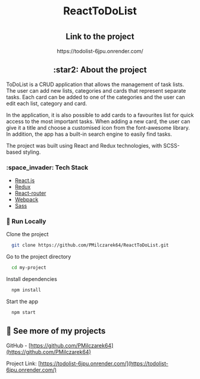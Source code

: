 <div align="center"> 
  <h1 align="center">ReactToDoList <h1/>
  <h2>Link to the project</h2>
  <p align="center">https://todolist-6jpu.onrender.com/</p>
</div>


<!-- About the Project -->
<div>
  <h2 align="center">:star2: About the project</h2>
  <p>
    ToDoList is a CRUD application that allows the management of task lists. The user can add new lists, categories and cards that represent separate tasks. Each card      can be added to one of the categories and the user can edit each list, category and card.
  </p>
<p>
  In the application, it is also possible to add cards to a favourites list for quick access to the most important tasks. When adding a new card, the user can give it   a title and choose a customised icon from the font-awesome library. In addition, the app has a built-in search engine to easily find tasks.
</p>
<p>The project was built using React and Redux technologies, with SCSS-based styling.</p>
</div>

<!-- TechStack -->
<div >
  <h3>:space_invader: Tech Stack</h3>
</div>

  <ul>
    <li><a href="https://reactjs.org/">React.js</a></li>
    <li><a href="https://react-redux.js.org"/>Redux</a></li>
    <li><a href="https://reactrouter.com/en/main">React-router</a></li>
    <li><a href="https://webpack.js.org/">Webpack</a></li>
    <li><a href="https://sass-lang.com/">Sass</a></li>
  </ul>

<!-- Run Locally -->
### :running: Run Locally

Clone the project

```bash
  git clone https://github.com/PMilczarek64/ReactToDoList.git
```

Go to the project directory

```bash
  cd my-project
```

Install dependencies

```bash
  npm install
```

Start the app

```bash
  npm start
```


<!-- Contact -->
## :handshake: See more of my projects

GitHub - [https://github.com/PMilczarek64](https://github.com/PMilczarek64)

Project Link: [https://todolist-6jpu.onrender.com/](https://todolist-6jpu.onrender.com/)

